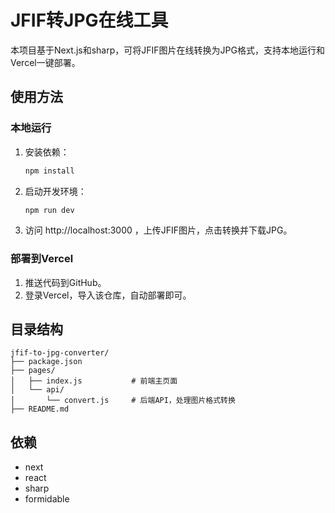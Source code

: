 # JFIF转JPG在线工具

本项目基于Next.js和sharp，可将JFIF图片在线转换为JPG格式，支持本地运行和Vercel一键部署。

## 使用方法

### 本地运行
1. 安装依赖：
   ```bash
   npm install
   ```
2. 启动开发环境：
   ```bash
   npm run dev
   ```
3. 访问 http://localhost:3000 ，上传JFIF图片，点击转换并下载JPG。

### 部署到Vercel
1. 推送代码到GitHub。
2. 登录Vercel，导入该仓库，自动部署即可。

## 目录结构
```
jfif-to-jpg-converter/
├── package.json
├── pages/
│   ├── index.js           # 前端主页面
│   └── api/
│       └── convert.js     # 后端API，处理图片格式转换
├── README.md
```

## 依赖
- next
- react
- sharp
- formidable 